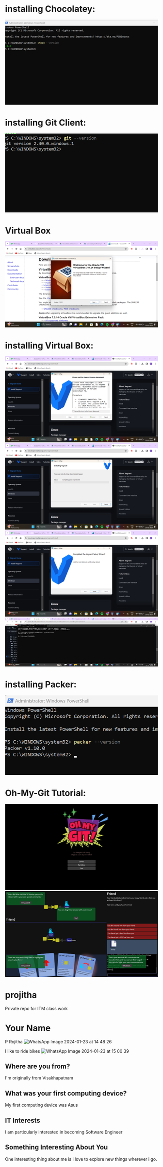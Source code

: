 # installing Chocolatey:
![installing Chocolatey](1.png)

# installing Git Client:
![Git client](2.png)

# Virtual Box 
![Virtual Box](3.png)

# installing Virtual Box:
![Installing Virtual Box](4.png)
![alt text](5.png)
![alt text](6.png)
![alt text](7.png)

# installing Packer:
![Installing Packer](8.png)

# Oh-My-Git Tutorial:
![Oh-My-Git Tutorial](9.png)
![alt text](10.png)
# projitha
Private repo for ITM class work
# Your Name 
P Rojitha
![WhatsApp Image 2024-01-23 at 14 48 26](https://github.com/PRojitha/Projitha99/assets/156778308/8e9cbf2a-d108-4716-98a7-2b8845ff6d41)

I like to ride bikes
![WhatsApp Image 2024-01-23 at 15 00 39](https://github.com/PRojitha/Projitha99/assets/156778308/05fe318c-831e-49d0-83d0-907ab860aadc)
## Where are you from?
I'm originally from Visakhapatnam

## What was your first computing device?
My first computing device was Asus

## IT Interests
I am particularly interested in becoming Software Engineer 

## Something Interesting About You
One interesting thing about me is i love to explore new things wherever i go.

